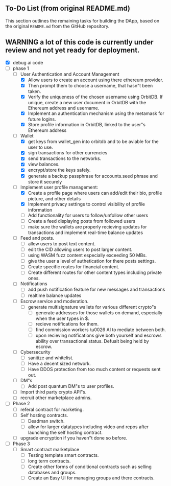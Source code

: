 ## To-Do List (from original README.md)

This section outlines the remaining tasks for building the DApp, based on the original `README.md` from the GitHub repository.
## WARNING a lot of this code is currently under review and not yet ready for deployment.
- [x] debug ai code
- [ ] phase 1
  - [ ] User Authentication and Account Management
    - [x] Allow users to create an account using there ethereum provider.
    - [x] Then prompt them to choose a username, that hasn\"t been taken.
    - [x] Verify the uniqueness of the chosen username using OrbitDB. If unique, create a new user document in OrbitDB with the Ethereum address and username.
    - [x] Implement an authentication mechanism using the metamask for future logins.
    - [x] Store profile information in OrbitDB, linked to the user\"s Ethereum address
  - [ ] Wallet
    - [x] get keys from wallet_gen into orbitdb and to be aviable for the user to use.
    - [x] sign transactions for other currencies
    - [x] send transactions to the networks.
    - [x] view balances.
    - [x] encrypt/store the keys safely.
    - [x] generate a backup passphrase for accounts.seed phrase and store it securely
  - [ ] Implement user profile management:
    - [x] Create a profile page where users can add/edit their bio, profile picture, and other details
    - [x] Implement privacy settings to control visibility of profile information
    - [ ] Add functionality for users to follow/unfollow other users
    - [ ] Create a feed displaying posts from followed users
    - [ ] make sure the wallets are properly recieving updates for transactions and implement real-time balance updates
  - [ ] Feed and posts.
    - [ ] allow users to post text content.
    - [ ] edit the CID allowing users to post larger content.
    - [ ] using WASM fuzz content especially exceeding 50 MBs.
    - [ ] give the user a level of authetication for there posts settings.
    - [ ] Create specific routes for financial content.
    - [ ] Create different routes for other content types including private ones.
  - [ ] Notifications
    - [ ] add push notification feature for new messages and transactions
    - [ ] realtime balance updates
  - [ ] Escrow service and moderation.
    - [ ] generate multisignature wallets for various different crypto\"s
      - [ ] generate addresses for those wallets on demand, especially when the user types in $.
      - [ ] recieve notifications for them.
      - [ ] find commission workers \u0026 AI to mediate between both.
      - [ ] upon recieving notifications give both yourself and escrows ability over transactional status. Defualt being held by escrow.
  - [ ] Cybersecurity
    - [ ] sanitize and whitelist.
    - [ ] Have a decent sized network.
    - [ ] Have DDOS protection from too much content or requests sent out.
  - [ ] DM\"s
    - [ ] Add post quantum DM\"s to user profiles.
  - [ ] Import third party crypto API\"s.
  - [ ] recruit other marketplace admins.
- [ ] Phase 2
  - [ ] referal contract for marketing.
  - [ ] Self hosting contracts.
    - [ ] Deadman switch.
    - [ ] allow for larger datatypes including video and repos after launching the self hosting contract.
  - [ ] upgrade encryption if you haven\"t done so before.
- [ ] Phase 3
  - [ ] Smart contract marketplace
    - [ ] Testing template smart contracts.
    - [ ] long term contracts.
    - [ ] Create other forms of conditional contracts such as selling databases and groups.
    - [ ] Create an Easy UI for managing groups and there contracts.